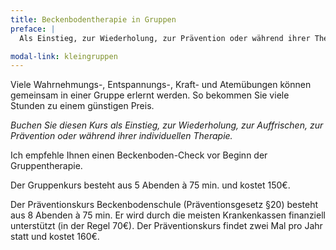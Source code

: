 ```yaml
---
title: Beckenbodentherapie in Gruppen
preface: |
  Als Einstieg, zur Wiederholung, zur Prävention oder während ihrer Therapie.

modal-link: kleingruppen
---
```


Viele Wahrnehmungs-, Entspannungs-, Kraft- und Atemübungen können gemeinsam in einer Gruppe erlernt werden.
So bekommen Sie viele Stunden zu einem günstigen Preis.

*Buchen Sie diesen Kurs als Einstieg, zur Wiederholung, zur Auffrischen, zur Prävention oder während ihrer individuellen Therapie.*

Ich empfehle Ihnen einen Beckenboden-Check vor Beginn der Gruppentherapie.

Der Gruppenkurs besteht aus 5 Abenden à 75 min. und kostet 150€.

Der Präventionskurs Beckenbodenschule (Präventionsgesetz §20) besteht aus 8 Abenden à 75 min.
Er wird durch die meisten Krankenkassen finanziell unterstützt (in der Regel 70€).
Der Präventionskurs findet zwei Mal pro Jahr statt und kostet 160€.
